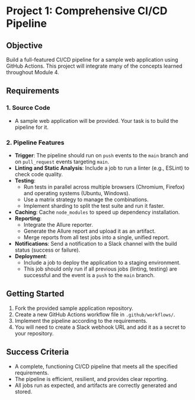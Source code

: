 # Project 1: Comprehensive CI/CD Pipeline

## Objective
Build a full-featured CI/CD pipeline for a sample web application using GitHub Actions. This project will integrate many of the concepts learned throughout Module 4.

## Requirements

### 1. Source Code
-   A sample web application will be provided. Your task is to build the pipeline for it.

### 2. Pipeline Features
-   **Trigger**: The pipeline should run on `push` events to the `main` branch and on `pull_request` events targeting `main`.
-   **Linting and Static Analysis**: Include a job to run a linter (e.g., ESLint) to check code quality.
-   **Testing**:
    -   Run tests in parallel across multiple browsers (Chromium, Firefox) and operating systems (Ubuntu, Windows).
    -   Use a matrix strategy to manage the combinations.
    -   Implement sharding to split the test suite and run it faster.
-   **Caching**: Cache `node_modules` to speed up dependency installation.
-   **Reporting**:
    -   Integrate the Allure reporter.
    -   Generate the Allure report and upload it as an artifact.
    -   Merge reports from all test jobs into a single, unified report.
-   **Notifications**: Send a notification to a Slack channel with the build status (success or failure).
-   **Deployment**:
    -   Include a job to deploy the application to a staging environment.
    -   This job should only run if all previous jobs (linting, testing) are successful and the event is a `push` to the `main` branch.

## Getting Started
1.  Fork the provided sample application repository.
2.  Create a new GitHub Actions workflow file in `.github/workflows/`.
3.  Implement the pipeline according to the requirements.
4.  You will need to create a Slack webhook URL and add it as a secret to your repository.

## Success Criteria
-   A complete, functioning CI/CD pipeline that meets all the specified requirements.
-   The pipeline is efficient, resilient, and provides clear reporting.
-   All jobs run as expected, and artifacts are correctly generated and stored.